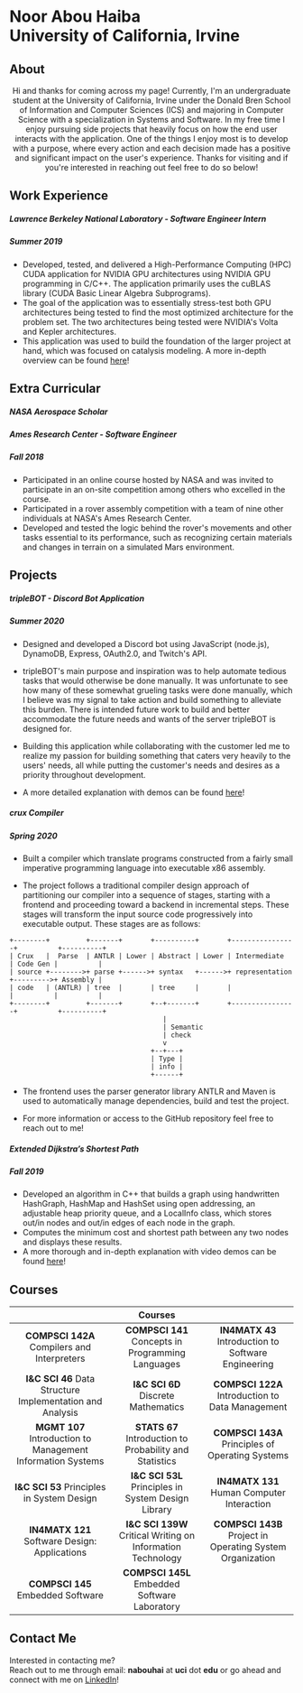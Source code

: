 # Noor Abou Haiba <br/>University of California, Irvine

## About

<center> Hi and thanks for coming across my page! Currently, I'm an undergraduate student at the University of California, Irvine under the Donald Bren School of Information and Computer Sciences (ICS) and majoring in Computer Science with a specialization in Systems and Software. In my free time I enjoy pursuing side projects that heavily focus on how the end user interacts with the application. One of the things I enjoy most is to develop with a purpose, where every action and each decision made has a positive and significant impact on the user's experience. Thanks for visiting and if you're interested in reaching out feel free to do so below! </center>

## Work Experience

##### Lawrence Berkeley National Laboratory - Software Engineer Intern

##### Summer 2019

- Developed, tested, and delivered a High-Performance Computing (HPC)  CUDA application for NVIDIA GPU architectures using NVIDIA GPU programming in C/C++. The application primarily uses the cuBLAS library (CUDA Basic Linear Algebra Subprograms).
- The goal of the application was to essentially stress-test both GPU architectures being tested to find the most optimized architecture for the problem set. The two architectures being tested were NVIDIA's Volta and Kepler architectures. 
- This application was used to build the foundation of the larger project at hand, which was focused on catalysis modeling. A more in-depth overview can be found [here](https://www.orau.gov/scidac4pi2018/presentations/3-BES/02Head-Gordon_scidac4_meeting_mhg.pdf)!

## Extra Curricular 

##### NASA Aerospace Scholar

##### Ames Research Center - Software Engineer 

##### Fall 2018

- Participated in an online course hosted by NASA and was invited to participate in an on-site competition among others who excelled in the course. 
- Participated in a rover assembly competition with a team of nine other individuals at NASA's Ames Research Center. 
- Developed and tested the logic behind the rover's movements and other tasks essential to its performance, such as recognizing certain materials and changes in terrain on a simulated Mars environment. 

## Projects

##### tripleBOT - Discord Bot Application

##### Summer 2020

- Designed and developed a Discord bot using JavaScript (node.js), DynamoDB, Express, OAuth2.0, and Twitch's API. 

- tripleBOT's main purpose and inspiration was to help automate tedious tasks that would otherwise be done manually. It was unfortunate to see how many of these somewhat grueling tasks were done manually, which I believe was my signal to take action and build something to alleviate this burden. There is intended future work to build and better accommodate the future needs and wants of the server tripleBOT is designed for.

- Building this application while collaborating with the customer led me to realize my passion for building something that caters very heavily to the users' needs, all while putting the customer's needs and desires as a priority throughout development.

-  A more detailed explanation with demos can be found [here](https://github.com/noor-abouhaiba/discord-bot-tripleBOT)! 

##### crux Compiler

##### Spring 2020

- Built a compiler which translate programs constructed from a fairly small imperative programming language into executable x86 assembly.

- The project follows a traditional compiler design approach of partitioning our compiler into a sequence of stages, starting with a frontend and proceeding toward a backend in incremental steps. These stages will transform the input source code progressively into executable output. These stages are as follows: 
```
+--------+         +-------+       +----------+       +----------------+          +----------+
| Crux   |  Parse  | ANTLR | Lower | Abstract | Lower | Intermediate   | Code Gen |          |
| source +-------->+ parse +------>+ syntax   +------>+ representation +--------->+ Assembly |
| code   | (ANTLR) | tree  |       | tree     |       |                |          |          |
+--------+         +-------+       +--+-------+       +----------------+          +----------+
                                      |
                                      | Semantic
                                      | check
                                      v
                                   +--+---+
                                   | Type |
                                   | info |
                                   +------+
```

- The frontend uses the parser generator library ANTLR and Maven is used to automatically manage dependencies, build and test the project.

- For more information or access to the GitHub repository feel free to reach out to me!  


##### Extended Dijkstra’s Shortest Path

##### Fall 2019

- Developed an algorithm in C++ that builds a graph using handwritten HashGraph, HashMap and HashSet using open addressing, an adjustable heap priority queue, and a LocalInfo class, which stores out/in nodes and out/in edges of each node in the graph.
- Computes the minimum cost and shortest path between any two nodes and displays these results.
- A more thorough and in-depth explanation with video demos can be found [here](https://gitlab.com/noor-abouhaiba/extended-dijkstra)! 

## Courses

|                                                             |                           Courses                           |                                                     |
| :---------------------------------------------------------: | :---------------------------------------------------------: | :-------------------------------------------------: |
|         **COMPSCI 142A** Compilers and Interpreters         |      **COMPSCI 141** Concepts in Programming Languages      | **IN4MATX 43** Introduction to Software Engineering |
|  **I&C SCI 46** Data Structure Implementation and Analysis  |             **I&C SCI 6D** Discrete Mathematics             |  **COMPSCI 122A** Introduction to Data Management   |
| **MGMT 107** Introduction to Management Information Systems |   **STATS 67** Introduction to Probability and Statistics   |  **COMPSCI 143A** Principles of Operating Systems   |
|         **I&C SCI 53** Principles in System Design          |     **I&C SCI 53L** Principles in System Design Library     |  **IN4MATX 131** Human Computer Interaction                                                   |
|        **IN4MATX 121** Software Design: Applications        | **I&C SCI 139W** Critical Writing on Information Technology |  **COMPSCI 143B** Project in Operating System Organization
|        **COMPSCI 145** Embedded Software        | **COMPSCI 145L** Embedded Software Laboratory |  
                                                  

## Contact Me

Interested in contacting me? <br/>Reach out to me through email: **nabouhai** at **uci** dot **edu** or go ahead and connect with me on [LinkedIn](https://www.linkedin.com/in/noor-abouhaiba/)!

